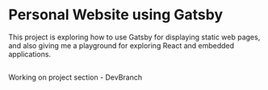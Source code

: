 # Personal Website using Gatsby
This project is exploring how to use Gatsby for displaying static web pages, and also giving me a playground for exploring React and embedded applications.

##
Working on project section - DevBranch